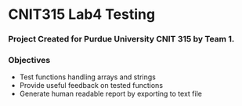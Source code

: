 # CNIT315 Lab4 Testing

### Project Created for Purdue University CNIT 315 by Team 1.

### Objectives
* Test functions handling arrays and strings
* Provide useful feedback on tested functions
* Generate human readable report by exporting to text file
